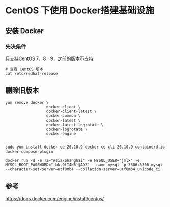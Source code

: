 # CentOS 下使用 Docker搭建基础设施

## 安装 Docker

### 先决条件

只支持CentOS 7，8，9，之前的版本不支持

```shell
# 查看 CentOS 版本
cat /etc/redhat-release
```



## 删除旧版本

```shell
yum remove docker \
                  docker-client \
                  docker-client-latest \
                  docker-common \
                  docker-latest \
                  docker-latest-logrotate \
                  docker-logrotate \
                  docker-engine
                 
```

```shell
sudo yum install docker-ce-20.10.9 docker-ce-cli-20.10.9 containerd.io docker-compose-plugin
```

```shell
docker run -d -e TZ="Asia/Shanghai" -e MYSQL_USER="jmlx" -e MYSQL_ROOT_PASSWORD="-bk,9tI4N5)@ADZ" --name mysql -p 3306:3306 mysql --character-set-server=utf8mb4 --collation-server=utf8mb4_unicode_ci
```



## 参考

https://docs.docker.com/engine/install/centos/